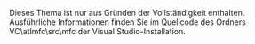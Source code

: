 Dieses Thema ist nur aus Gründen der Vollständigkeit enthalten. Ausführliche Informationen finden Sie im Quellcode des Ordners VC\atlmfc\src\mfc der Visual Studio-Installation.